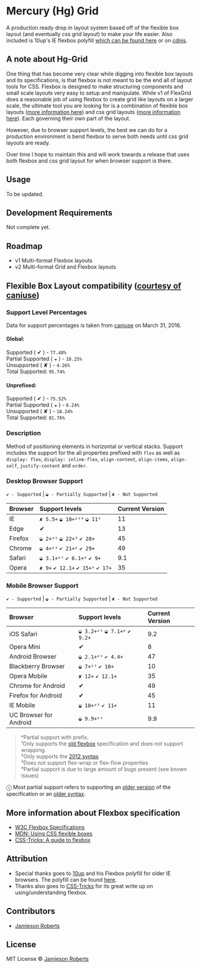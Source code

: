 # Mercury (Hg) Grid

A production ready drop in layout system based off of the flexible box layout (and eventually css grid layout) to make your life easier. Also included is 10up's IE flexbox polyfill [which can be found here](https://github.com/10up/flexibility) or on [cdnjs](https://cdnjs.com/libraries/flexibility).

## A note about Hg-Grid

One thing that has become very clear while digging into flexible box layouts and its specifications, is that flexbox is not meant to be the end all of layout tools for CSS. Flexbox is designed to make structuring components and small scale layouts very easy to setup and manipulate. While v1 of FlexGrid does a reasonable job of using flexbox to create grid like layouts on a larger scale, the ultimate tool you are looking for is a combination of flexible box layouts ([more information here](https://css-tricks.com/snippets/css/a-guide-to-flexbox/)) and css grid layouts ([more information here](https://css-tricks.com/snippets/css/complete-guide-grid/)). Each governing their own part of the layout.

However, due to browser support levels, the best we can do for a production environment is bend flexbox to serve both needs until css grid layouts are ready.

Over time I hope to maintain this and will work towards a release that uses both flexbox and css grid layout for when browser support is there.

## Usage

To be updated.

## Development Requirements

Not complete yet.

## Roadmap

* v1 Multi-format Flexbox layouts
* v2 Multi-format Grid and Flexbox layouts

## Flexible Box Layout compatibility ([courtesy of caniuse](http://caniuse.com/#feat=flexbox))

### Support Level Percentages

Data for support percentages is taken from [caniuse](http://caniuse.com/#feat=flexbox) on March 31, 2016.

#### Global:
Supported ( ✔ ) - `77.48%`  
Partial Supported ( ◒ ) - `18.25%`  
Unsupported ( ✘ ) - `4.26%`  
Total Supported: `95.74%`  

#### Unprefixed:
Supported ( ✔ ) - `75.52%`  
Partial Supported ( ◒ ) - `6.24%`  
Unsupported ( ✘ ) - `18.24%`  
Total Supported: `81.76%`  

### Description

Method of positioning elements in horizontal or vertical stacks. Support includes the support for the all properties prefixed with `flex` as well as `display: flex`, `display: inline-flex`, `align-content`, `align-items`, `align-self`, `justify-content` and `order`.

### Desktop Browser Support

`✔ - Supported` | `◒ - Partially Supported` | `✘ - Not Supported`  

| Browser   | Support levels                    | Current Version   |
|:----------|:----------------------------------|:------------------|
| IE        | `✘ 5.5+` `◒ 10+ᵖ²⁴` `◒ 11⁴`       | 11                |
| Edge      | ✔                                 | 13                |
| Firefox   | `◒ 2+ᵖ¹` `◒ 22+³` `✔ 28+`         | 45                |
| Chrome    | `◒ 4+ᵖ¹` `✔ 21+ᵖ` `✔ 29+`         | 49                |
| Safari    | `◒ 3.1+ᵖ¹` `✔ 6.1+ᵖ` `✔ 9+`       | 9.1               |
| Opera     | `✘ 9+` `✔ 12.1+` `✔ 15+ᵖ` `✔ 17+` | 35                |

### Mobile Browser Support

`✔ - Supported` | `◒ - Partially Supported` | `✘ - Not Supported`  

| Browser                   | Support levels                    | Current Version   |
|:--------------------------|:----------------------------------|:------------------|
| iOS Safari                | `◒ 3.2+ᵖ¹` `◒ 7.1+ᵖ` `✔ 9.2+`     | 9.2               |
| Opera Mini                | ✔                                 | 8                 |
| Android Browser           | `◒ 2.1+ᵖ¹` `✔ 4.4+`               | 47                |
| Blackberry Browser        | `◒ 7+ᵖ¹` `✔ 10+`                  | 10                |
| Opera Mobile              | `✘ 12+` `✔ 12.1+`                 | 35                |
| Chrome for Android        | ✔                                 | 49                |
| Firefox for Android       | ✔                                 | 45                |
| IE Mobile                 | `◒ 10+ᵖ²` `✔ 11+`                 | 11                |
| UC Browser for Android    | `◒ 9.9+ᵖ¹`                        | 9.9               |

> ᵖPartial support with prefix.  
> ¹Only supports the [old flexbox](http://www.w3.org/TR/2009/WD-css3-flexbox-20090723) specification and does not support wrapping.  
> ²Only supports the [2012 syntax](http://www.w3.org/TR/2012/WD-css3-flexbox-20120322/)   
> ³Does not support flex-wrap or flex-flow properties  
> ⁴Partial support is due to large amount of bugs present (see known issues)  

ⓘ  Most partial support refers to supporting an [older version](http://www.w3.org/TR/2009/WD-css3-flexbox-20090723/) of the specification or an [older syntax](http://www.w3.org/TR/2012/WD-css3-flexbox-20120322/).

## More information about Flexbox specification

* [W3C Flexbox Specifications](https://www.w3.org/TR/css-flexbox-1/)
* [MDN: Using CSS flexible boxes](https://developer.mozilla.org/en-US/docs/Web/CSS/CSS_Flexible_Box_Layout/Using_CSS_flexible_boxes)
* [CSS-Tricks: A guide to flexbox](https://css-tricks.com/snippets/css/a-guide-to-flexbox/)

## Attribution

* Special thanks goes to [10up](https://github.com/10up) and his Flexbox polyfill for older IE browsers. The polyfill can be found [here](https://github.com/10up/flexibility).
* Thanks also goes to [CSS-Tricks](https://css-tricks.com/snippets/css/a-guide-to-flexbox/) for its great write up on using/understanding flexbox.

## Contributors

* [Jamieson Roberts](https://github.com/JamiesonRoberts)

## License

MIT License © [Jamieson Roberts](http://jamiesonroberts.mit-license.org)
